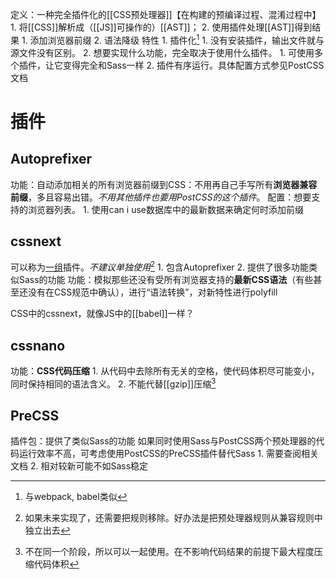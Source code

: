 定义：一种完全插件化的[[CSS预处理器]]【在构建的预编译过程、混淆过程中】
	1. 将[[CSS]]解析成（[[JS]]可操作的）[[AST]]；
	2. 使用插件处理[[AST]]得到结果
		1. 添加浏览器前缀
		2. 语法降级
特性
	1. 插件化[^1]
		1. 没有安装插件，输出文件就与源文件没有区别。
		2. 想要实现什么功能，完全取决于使用什么插件。
			1. 可使用多个插件，让它变得完全和Sass一样
	2. 插件有序运行。具体配置方式参见PostCSS文档

# 插件
## Autoprefixer
功能：自动添加相关的所有浏览器前缀到CSS：不用再自己手写所有**浏览器兼容前缀**，多且容易出错。*不用其他插件也要用PostCSS的这个插件*。
配置：想要支持的浏览器列表。
	1. 使用can i use数据库中的最新数据来确定何时添加前缀

## cssnext
可以称为<u>一组</u>插件。*不建议单独使用*[^2] 
	1. 包含Autoprefixer
	2. 提供了很多功能类似Sass的功能
功能：模拟那些还没有受所有浏览器支持的**最新CSS语法**（有些甚至还没有在CSS规范中确认），进行“语法转换”，对新特性进行polyfill

CSS中的cssnext，就像JS中的[[babel]]一样？
## cssnano
功能：**CSS代码压缩** 
	1. 从代码中去除所有无关的空格，使代码体积尽可能变小，同时保持相同的语法含义。
	2. 不能代替[[gzip]]压缩[^3]

## PreCSS
插件包：提供了类似Sass的功能
如果同时使用Sass与PostCSS两个预处理器的代码运行效率不高，可考虑使用PostCSS的PreCSS插件替代Sass
	1. 需要查阅相关文档
	2. 相对较新可能不如Sass稳定

[^1]: 与webpack, babel类似
[^2]: 如果未来实现了，还需要把规则移除。好办法是把预处理器规则从兼容规则中独立出去
[^3]: 不在同一个阶段，所以可以一起使用。在不影响代码结果的前提下最大程度压缩代码体积